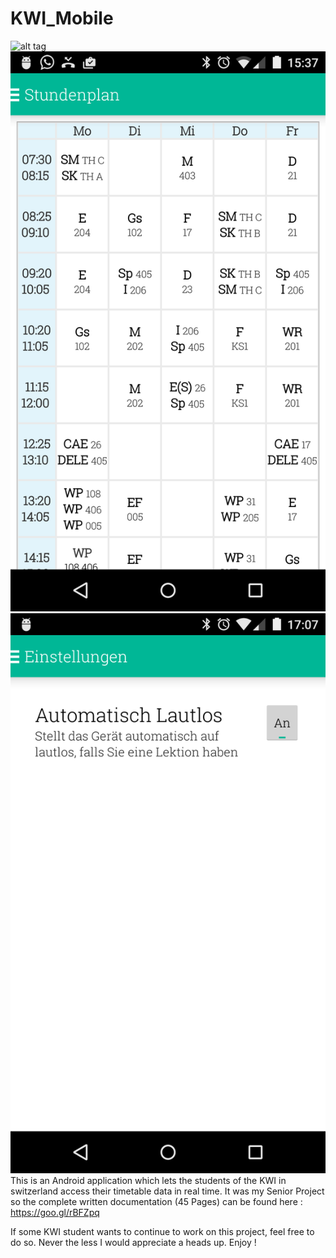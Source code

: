 KWI_Mobile
==========
![alt tag](https://raw.githubusercontent.com/Hadjimina/KWI_Mobile/master/KWIfront.png)![alt tag](https://raw.githubusercontent.com/Hadjimina/KWI_Mobile/master/table.png)![alt tag](https://raw.githubusercontent.com/Hadjimina/KWI_Mobile/master/settings.png)
This is an Android application which lets the students of the KWI in switzerland access their timetable data in real time.
It was my Senior Project so the complete written documentation (45 Pages) can be found here : https://goo.gl/rBFZpq

If some KWI student wants to continue to work on this project, feel free to do so. Never the less I would appreciate a heads up. Enjoy !

